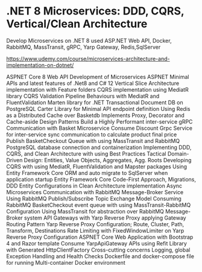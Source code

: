 # .NET 8 Microservices: DDD, CQRS, Vertical/Clean Architecture
Develop Microservices on .NET 8 used ASP.NET Web API, Docker, RabbitMQ, MassTransit, gRPC, Yarp Gateway, Redis,SqlServer

https://www.udemy.com/course/microservices-architecture-and-implementation-on-dotnet/

ASPNET Core 8 Web API Development of Microservices
ASPNET Minimal APIs and latest features of .Net8 and C# 12
Vertical Slice Architecture implementation with Feature folders
CQRS implementation using MediatR library
CQRS Validation Pipeline Behaviours with MediatR and FluentValidation
Marten library for .NET Transactional Document DB on PostgreSQL
Carter Library for Minimal API endpoint definition
Using Redis as a Distributed Cache over Basketdb
Implements Proxy, Decorator and Cache-aside Design Patterns
Build a Highly Performant inter-service gRPC Communication with Basket Microservice
Consume Discount Grpc Service for inter-service sync communication to calculate product final price
Publish BasketCheckout Queue with using MassTransit and RabbitMQ
PostgreSQL database connection and containerization
Implementing DDD, CQRS, and Clean Architecture with using Best Practices
Tactical Domain-Driven Design: Entities, Value Objects, Aggregates, Agg. Roots
Developing CQRS with using MediatR, FluentValidation and Mapster packages
Using Entity Framework Core ORM and auto migrate to SqlServer when application startup
Entity Framework Core Code-First Approach, Migrations, DDD Entity Configurations in Clean Architecture implementation
Async Microservices Communication with RabbitMQ Message-Broker Service
Using RabbitMQ Publish/Subscribe Topic Exchange Model
Consuming RabbitMQ BasketCheckout event queue with using MassTransit-RabbitMQ Configuration
Using MassTransit for abstraction over RabbitMQ Message-Broker system
API Gateways with Yarp Reverse Proxy applying Gateway Routing Pattern
Yarp Reverse Proxy Configuration; Route, Cluster, Path, Transform, Destinations
Rate Limiting with FixedWindowLimiter on Yarp Reverse Proxy Configuration
ASPNET Core Web Application with Bootstrap 4 and Razor template
Consume YarpApiGateway APIs using Refit Library with Generated HttpClientFactory
Cross-cutting concerns Logging, global Exception Handling and Health Checks
Dockerfile and docker-compose file for running Multi-container Docker environment
